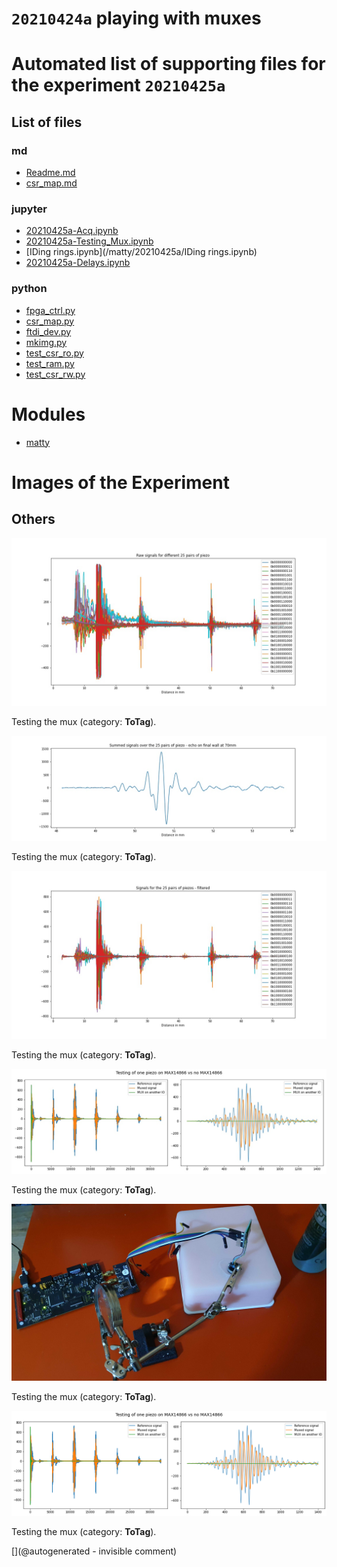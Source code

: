 # `20210424a` playing with muxes



# Automated list of supporting files for the __experiment `20210425a`__

## List of files

### md

* [Readme.md](/matty/20210425a/Readme.md)
* [csr_map.md](/matty/20210425a/hvmux_tests/csr_map.md)


### jupyter

* [20210425a-Acq.ipynb](/matty/20210425a/hvmux_tests/20210425a-Acq.ipynb)
* [20210425a-Testing_Mux.ipynb](/matty/20210425a/20210425a-Testing_Mux.ipynb)
* [IDing rings.ipynb](/matty/20210425a/IDing rings.ipynb)
* [20210425a-Delays.ipynb](/matty/20210425a/20210425a-Delays.ipynb)


### python

* [fpga_ctrl.py](/matty/20210425a/hvmux_tests/fpga_ctrl.py)
* [csr_map.py](/matty/20210425a/hvmux_tests/csr_map.py)
* [ftdi_dev.py](/matty/20210425a/hvmux_tests/ftdi_dev.py)
* [mkimg.py](/matty/20210425a/mkimg.py)
* [test_csr_ro.py](/matty/20210425a/hvmux_tests/test_csr_ro.py)
* [test_ram.py](/matty/20210425a/hvmux_tests/test_ram.py)
* [test_csr_rw.py](/matty/20210425a/hvmux_tests/test_csr_rw.py)





# Modules

* [matty](/matty/)




# Images of the Experiment

## Others

![](/matty/20210425a/raw_sigs.jpg)

Testing the mux (category: __ToTag__).

![](/matty/20210425a/summed_filtered_sigs_details.jpg)

Testing the mux (category: __ToTag__).

![](/matty/20210425a/filtered_sigs.jpg)

Testing the mux (category: __ToTag__).

![](/matty/20210425a/mux.jpg)

Testing the mux (category: __ToTag__).

![](/matty/20210425a/20210425_203655.jpg)

Testing the mux (category: __ToTag__).

![](/matty/20210425a/mux.png)

Testing the mux (category: __ToTag__).










[](@autogenerated - invisible comment)